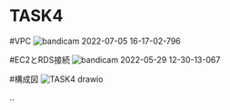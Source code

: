 # TASK4

#VPC
![bandicam 2022-07-05 16-17-02-796](https://user-images.githubusercontent.com/105532255/177272940-da2fffd3-9f3a-412d-8a03-e067eebe622b.jpg)

#EC2とRDS接続
![bandicam 2022-05-29 12-30-13-067](https://user-images.githubusercontent.com/105532255/177272951-1ded1750-5634-492d-af73-5d40919c0c63.jpg)

#構成図
![TASK4 drawio](https://user-images.githubusercontent.com/105532255/177459196-395e9caf-8b87-4b91-9f41-5ac1ce1c864b.png)

..
